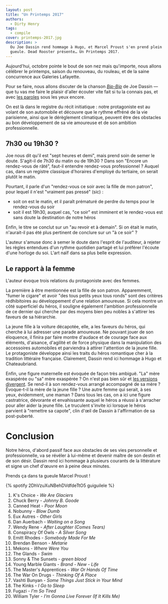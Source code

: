 ```yaml
---
layout: post
title: "Un Printemps 2017"
authors:
  - Dirty Henry
tags:
  - compile
cover: printemps-2017.jpg
description: >
  Ou Joe Dassin rend hommage à Hugo, et Marcel Proust s'en prend plein la
  gueule. Dead Rooster présente… Un Printemps 2017.
---
```


Aujourd'hui, octobre pointe le bout de son nez mais qu'importe, nous allons
célébrer le printemps, saison du renouveau, du rouleau, et de la saine
concurrence aux Galeries Lafayette.

Pour se faire, nous allons discuter de la chanson [_Bip-Bip_][bipbip] de Joe
Dassin — que tu vas me faire le plaisir d'aller écouter vite fait si tu la
connais pas, et avec [les paroles][lyrics-ma] sous les yeux encore.

On est là dans le registre du récit initiatique : notre protagoniste est au
volant de son automobile et découvre que le rythme effréné de la vie parisienne,
ainsi que le dérèglement climatique, peuvent être des obstacles au bon
développement de sa vie amoureuse et de son ambition professionnelle.

## 7h30 ou 19h30 ?

Joe nous dit qu'il est "sept heures et demi", mais prend soin de semer le doute.
S'agit-il de 7h30 du matin ou de 19h30 ? Dans son "Encore un rendez-vous de
râté", faut-il entendre rendez-vous professionnel ? Auquel cas, dans un registre
classique d'horaires d'employé du tertiaire, on serait plutôt le matin.

Pourtant, il parle d'un "rendez-vous ce soir avec la fille de mon patron", pour
lequel il n'est "vraiment pas pressé" (sic) :

- soit on est le matin, et il paraît prématuré de perdre du temps pour le
  rendez-vous du soir
- soit il est 19h30, auquel cas, "ce soir" est imminent et le rendez-vous est
  sans doute la destination de notre héros

Enfin, le titre se conclut sur un "au revoir et à demain". Si on était le matin,
n'aurait-il pas été plus pertinent de conclure sur un "à ce soir" ?

L'auteur s'amuse donc à semer le doute dans l'esprit de l'auditeur, à rejeter
les règles entendues d'un rythme quotidien partagé et lui préférer l'écoute
d'une horloge du soi. L'art naïf dans sa plus belle expression.

## Le rapport à la femme

L'auteur évoque trois relations du protagoniste avec des femmes.

La première à être mentionnée est la fille de son patron. Apparemment, "fumer le
cigare" et avoir "des tous petits yeux tous ronds" sont des critères
rédhibitoires au développement d'une relation amoureuse. Si cela montre un côté
superficiel du héros, il souligne également l'ambition professionnelle de ce
dernier qui cherche par des moyens bien peu nobles à s'attirer les faveurs de sa
hiérarchie.

La jeune fille à la voiture décapotée, elle, a les faveurs du héros, qui cherche
à lui adresser une parade amoureuse. Ne pouvant jouer de son éloquence, il
finira par faire montre d'audace et de courage face aux éléments, d'aisance,
d'agilité et de force physique dans la manipulation des accessoires automobiles
et parviendra à attirer l'attention de la jeune fille. Le protagoniste développe
ainsi les traits du héros romantique cher à la tradition littéraire française.
Clairement, Dassin rend ici hommage à Hugo et Chateaubriand.

Enfin, une figure maternelle est évoquée de façon très ambiguë. "La" mère
exaspérée ou "sa" mère exaspérée ? On n'est pas bien sûr et [les
versions][lyrics-ma] [divergent][lyrics-la]. Se rend-il à son rendez-vous
arrangé accompagné de sa mère ? Évoque-t-il la mère de la jeune fille ? Une
autre femme qui serait, à ses yeux, évidemment, une maman ? Dans tous les cas,
on a ici une figure castratrice, dévorante et envahissante auquel le héros a
réussi à s'arracher pour aller aider la jeune fille. Le truculent s'invite ici
lorsque le héros parvient à "remettre sa capote", clin d'œil de Dassin à
l'affirmation de sa post-puberté.

# Conclusion

Notre héros, d'abord passif face aux obstacles de ses vies personnelle et
professionnelle, va se révéler à lui-même et devenir maître de son destin et de
son désir. Dassin rend ici hommage à plusieurs courants de la littérature et
signe un chef d'œuvre en à peine deux minutes.

Prends ça dans ta gueule Marcel Proust !

{% spotify 2DhVzuXuNBehDVdfdeTtO5 guiguilele %}

1. K's Choice - _We Are Glaciers_
1. Chuck Berry - _Johnny B. Goode_
1. Canned Heat - _Poor Moon_
1. Nobunny - _Blow Dumb_
1. Eux Autres - _Other Girls_
1. Dan Auerbach - _Waiting on a Song_
1. Wendy Rene - _After Laughter (Comes Tears)_
1. Conspiracy Of Owls - _A Silver Song_
1. Emitt Rhodes - _Somebody Made For Me_
1. Brendan Benson - _Metarie_
1. Mekons - _Where Were You_
1. The Glands - _Swim_
1. Sonny & The Sunsets - _green blood_
1. Young Marble Giants - _Brand - New - Life_
1. The Master's Apprentices - _War Or Hands Of Time_
1. The War On Drugs - _Thinking Of A Place_
1. Vashti Bunyan - _Some Things Just Stick in Your Mind_
1. The Kinks - _I Go to Sleep_
1. Fugazi - _I'm So Tired_
1. William Tyler - _I’m Gonna Live Forever (If It Kills Me)_

[bipbip]: https://open.spotify.com/track/2HW2IhcFUXYkX8a3zm6io0
[lyrics-ma]: https://genius.com/Joe-dassin-bip-bip-lyrics
[lyrics-la]: https://www.paroles.net/joe-dassin/paroles-bip-bip
